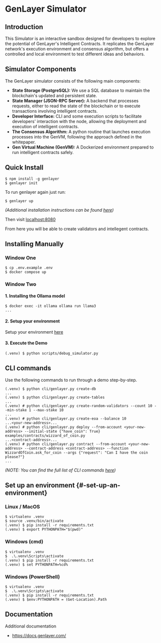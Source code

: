 # GenLayer Simulator

## Introduction

This Simulator is an interactive sandbox designed for developers to explore the potential of GenLayer's Intelligent Contracts. It replicates the GenLayer network's execution environment and consensus algorithm, but offers a controlled and local environment to test different ideas and behaviors.

## Simulator Components

The GenLayer simulator consists of the following main components:

* **State Storage (PostgreSQL):** We use a SQL database to maintain the blockchain's updated and persistent state.
* **State Manager (JSON-RPC Server):** A backend that processes requests, either to read the state of the blockchain or to execute transactions involving intelligent contracts.
* **Developer Interface:** CLI and some execution scripts to facilitate developers' interaction with the node, allowing the deployment and execution of intelligent contracts.
* **The Consensus Algorithm:** A python routine that launches execution processes into the GenVM, following the approach defined in the whitepaper.
* **Gen Virtual Machine (GenVM):** A Dockerized environment prepared to run intelligent contracts safely.

## Quick Install

```
$ npm install -g genlayer
$ genlayer init
```

To run genlayer again just run:

```
$ genlayer up
```

*(Additional installation instructions can be found [here](https://docs.genlayer.com/simulator/installation))*

Then visit [localhost:8080](http://localhost:8080/)

From here you will be able to create validators and intellegent contracts.

## Installing Manually

### Window One

```
$ cp .env.example .env
$ docker compose up
```

### Window Two

#### 1. Installing the Ollama model

```
$ docker exec -it ollama ollama run llama3
...
```

#### 2. Setup your environment

Setup your environment [here](#-set-up-an-environment)

#### 3. Execute the Demo

```
(.venv) $ python scripts/debug_simulator.py
```

## CLI commands

Use the following commands to run through a demo step-by-step.

```
(.venv) $ python cli/genlayer.py create-db
...
(.venv) $ python cli/genlayer.py create-tables
...
(.venv) # python cli/genlayer.py create-random-validators --count 10 --min-stake 1 --max-stake 10
...
(.venv) # python cli/genlayer.py create-eoa --balance 10
...<your-new-address>...
(.venv) # python cli/genlayer.py deploy --from-account <your-new-address> --initial-state {"have_coin": True} examples/contracts/wizzard_of_coin.py
...<contract-address>...
(.venv) # python cli/genlayer.py contract --from-account <your-new-address> --contract-address <contract-address> --function WizzardOfCoin.ask_for_coin --args {"request": "Can I have the coin please?"}
...
```

*(NOTE: You can find the full list of CLI commands [here](https://github.com/yeagerai/genlayer-simulator/blob/main/cli/genlayer.py))*

## Set up an environment {#-set-up-an-environment}

### Linux / MacOS
```
$ virtualenv .venv
$ source .venv/bin/activate
(.venv) $ pip install -r requirements.txt
(.venv) $ export PYTHONPATH="$(pwd)"
```

### Windows (cmd)
```
$ virtualenv .venv
$  .\.venv\Scripts\activate
(.venv) $ pip install -r requirements.txt
(.venv) $ set PYTHONPATH=%cd%
```

### Windows (PowerShell)
```
$ virtualenv .venv
$  .\.venv\Scripts\activate
(.venv) $ pip install -r requirements.txt
(.venv) $ $env:PYTHONPATH = (Get-Location).Path
```

## Documentation

Additional documentation

 - https://docs.genlayer.com/